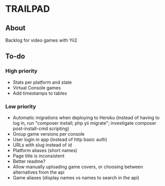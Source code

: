# TRAILPAD

## About

Backlog for video games with Yii2


## To-do

### High priority
* Stats per platform and state
* Virtual Console games
* Add timestamps to tables

### Low priority
* Automatic migrations when deploying to Heroku (instead of having to log in, run "composer install; php yii migrate"; investigate composer post-install-cmd scripting)
* Group game versions per console
* User login in app (instead of http basic auth)
* URLs with slug instead of id
* Platform aliases (short names)
* Page title is inconsistent
* Better readme?
* Allow manually uploading game covers, or choosing between alternatives from the api
* Game aliases (display names vs names to search in the api)